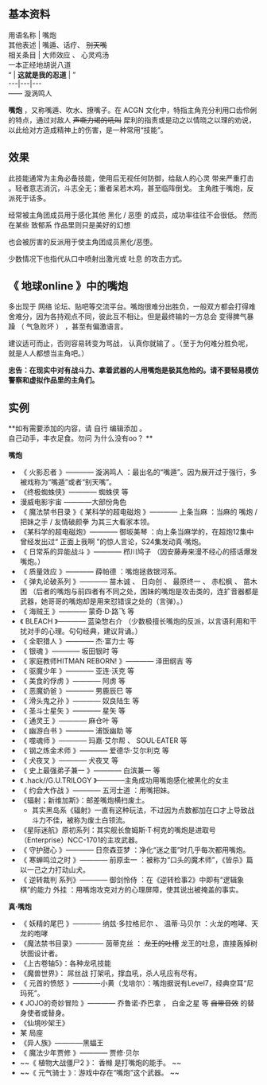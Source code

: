 **基本资料**  
---  
用语名称  |  嘴炮   
其他表述  |  嘴遁、话疗、 ~~别天嘴~~  
相关条目  |  大师效应  、  心灵鸡汤    
一本正经地胡说八道  
“  |  **这就是我的忍道** |  ”   
---|---|---  
——  漩涡鸣人  
  
**嘴炮** ，又称嘴遁、吹水、撩嘴子。在  ACGN  文化中，特指主角充分利用口齿伶俐的特点，通过对敌人 ~~声嘶力竭的吼叫~~
犀利的指责或是动之以情晓之以理的劝说，以此给对方造成精神上的伤害，是一种常用“技能”。

##  效果

此技能通常为主角必备技能，使用后无视任何防御，给敌人的心灵  带来严重打击  。轻者意志消沉，斗志全无；重者呆若木鸡，甚至临阵倒戈。
主角胜于嘴炮，反派死于话多。

经常被主角团成员用于感化其他  黑化  /  恶堕  的成员，成功率往往不会很低。  然而在某些  致郁系  作品里则只是美好的幻想

也会被厉害的反派用于使主角团成员黑化/恶堕。

少数情况下也指代从口中喷射出激光或  吐息  的攻击方式。

##  《  地球online  》中的嘴炮

多出现于  网络  论坛、贴吧等交流平台。嘴炮很难分出胜负，一般双方都会打得难舍难分，因为各持观点不同，彼此互不相让。但是最终输的一方总会  变得脾气暴躁
（  气急败坏  ）  ，甚至有偏激语言。

建议适可而止，否则容易转变为骂战，  认真你就输了  。（至于为何难分胜负呢，就是人人都想当主角吧。）

**忠告：在现实中对有战斗力、拿着武器的人用嘴炮是极其危险的。请不要轻易模仿警察和虚拟作品里的主角们。**

##  实例

**如有需要添加的内容，请 自行  编辑添加  。  
自己动手，丰衣足食。勿问  为什么没有oo？  **

**嘴炮**

  * 《  火影忍者  》————  漩涡鸣人  ：最出名的“嘴遁”。因为展开过于强行，多被戏称为“嘴遁”或者“别天嘴”。 
  * 《终极蜘蛛侠》————  蜘蛛侠  等 
  * 漫威电影宇宙  ————大部份角色 
  * 《  魔法禁书目录  》《  某科学的超电磁炮  》————  上条当麻  ：当麻的 嘴炮 /  把妹之手  /  友情破颜拳  为其三大看家本领。 
  * 《某科学的超电磁炮》————  御坂美琴  ：向上条当麻学的，在超炮12集中曾经发出过“  正面上我啊  ”的惊人言论，S24集发动真·嘴炮。 
  * 《  日常系的异能战斗  》————  栉川鸠子  （因安藤寿来漫不经心的搭话爆发嘴炮。） 
  * 《  质量效应  》————  薛帕德  ：嘴炮拯救银河系。 
  * 《  弹丸论破系列  》————  苗木诚  、  日向创  、  最原终一  、  赤松枫  、  苗木困  （后者的嘴炮与前四者有不同之处，困妹的嘴炮是攻击类的，连扩音器都是武器，她哥哥的嘴炮却是用来怼错误之处的（言弹）。） 
  * 《  海贼王  》————  蒙奇·D·路飞  等 
  * 《  BLEACH  》————  蓝染惣右介  （少数极擅长嘴炮的反派，以言语利用和干扰对手的心理。句句经典，建议背诵。） 
  * 《  全职猎人  》————  杰·富力士  等 
  * 《  银魂  》————  坂田银时  等 
  * 《  家庭教师HITMAN REBORN!  》————  泽田纲吉  等 
  * 《  驱魔少年  》————  亚连·沃克  等 
  * 《  美食的俘虏  》————  阿虏  等 
  * 《  恶魔奶爸  》————  男鹿辰巳  等 
  * 《  滑头鬼之孙  》————  奴良陆生  等 
  * 《  圣斗士星矢  》————  星矢  等 
  * 《  通灵王  》————  麻仓叶  等 
  * 《  幽游白书  》————  浦饭幽助  等 
  * 《  噬魂师  》————  玛嘉·艾尔帮  、  SOUL·EATER  等 
  * 《  钢之炼金术师  》————  爱德华·艾尔利克  等 
  * 《  犬夜叉  》————  犬夜叉  等 
  * 《  史上最强弟子兼一  》————  白滨兼一  等 
  * 《  .hack//G.U.TRILOGY  》————主角成功用嘴炮感化被黑化的女主 
  * 《  约会大作战  》————  五河士道  ：用嘴把妹。 
  * 《辐射；新维加斯》：邮差嘴炮横扫废土。 
    * 其实黑岛系《辐射》一直有这种玩法，不过因为点数都加在口才上导致战斗力不佳，被称为废土白领流。 
  * 《星际迷航》原初系列：其实舰长詹姆斯·T·柯克的嘴炮是进取号（Enterprise）NCC-1701的主攻武器。 
  * 《  守护甜心  》————  日奈森亚梦  ：净化“迷之蛋”时几乎每次都用嘴炮。 
  * 《  寒蝉鸣泣之时  》————  前原圭一  ：被称为“口头的魔术师”，《皆杀》篇以一己之力打动山犬。 
  * 《  逆转裁判  系列》————  御剑怜侍  ：在《逆转检事2》中即有“逻辑象棋”的能力  外挂  ：用嘴炮攻克对方的心理屏障，使其说出被掩盖的事实。 

**真·嘴炮**

  * 《  妖精的尾巴  》————  纳兹·多拉格尼尔  、  温蒂·马贝尔  ：火龙的咆哮、天龙的咆哮 
  * 《魔法禁书目录》————  茵蒂克丝  ： ~~龙王的吐槽~~ 龙王的吐息，直接轰掉树状图设计者。 
  * 《上古卷轴5》：各种龙吼技能 
  * 《魔兽世界》：  屌丝战  打架吼，撑血吼，杀人吼应有尽有。 
  * 《  元首的愤怒  》————小黄（戈培尔）：嘴炮据说有Level7，经典空耳“尼玛死”。 
  * 《  JOJO的奇妙冒险  》————  乔鲁诺·乔巴拿  ，  白金之星  等 ~~自带音效~~ 的替身使者或替身。 
  * 《仙境吵架王》 
  * 某  局座 
  * 《异人族》————黑蝠王 
  * 《  魔法少年贾修  》————  贾修·贝尔 
  * ~~《 植物大战僵尸2  》：  香橼  是打嘴炮的能手。 ~~
  * ~~《 元气骑士  》：游戏中存在“嘴炮”这个武器。 ~~

  

